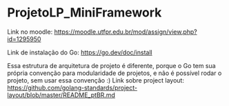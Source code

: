 # ProjetoLP_MiniFramework

Link no moodle: https://moodle.utfpr.edu.br/mod/assign/view.php?id=1295950

Link de instalação do Go: https://go.dev/doc/install

Essa estrutura de arquitetura de projeto é diferente, porque o Go tem sua própria convenção para modularidade de projetos, e não é possível rodar o projeto, sem usar essa convenção :)
Link sobre project layout: https://github.com/golang-standards/project-layout/blob/master/README_ptBR.md